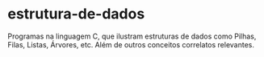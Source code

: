 # estrutura-de-dados
Programas na linguagem C, que ilustram estruturas de dados como Pilhas, Filas, Listas, Árvores, etc. Além de outros conceitos correlatos relevantes.
